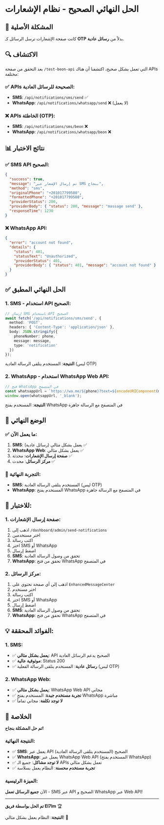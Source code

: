 # الحل النهائي الصحيح - نظام الإشعارات

## 🎯 **المشكلة الأصلية**

كانت صفحة الإشعارات ترسل الرسائل كـ **OTP** بدلاً من **رسائل عادية**.

## 🔍 **الاكتشاف**

بعد التحقق من صفحة `/test-beon-api` التي تعمل بشكل صحيح، اكتشفنا أن هناك APIs مختلفة:

### ✅ **APIs الصحيحة للرسائل العادية:**
- **SMS**: `/api/notifications/sms/send` ✅
- **WhatsApp**: `/api/notifications/whatsapp/send` ❌ (لا يعمل)

### ❌ **APIs الخاطئة (OTP):**
- **SMS**: `/api/notifications/sms/beon` ❌
- **WhatsApp**: `/api/notifications/whatsapp/beon` ❌

## 📊 **نتائج الاختبار**

### ✅ **SMS API الصحيح:**
```json
{
  "success": true,
  "message": "تم إرسال الإشعار عبر SMS بنجاح",
  "method": "sms",
  "originalPhone": "+201017799580",
  "formattedPhone": "+201017799580",
  "providerStatus": 200,
  "providerBody": { "status": 200, "message": "massage send" },
  "responseTime": 1230
}
```

### ❌ **WhatsApp API:**
```json
{
  "error": "account not found",
  "details": {
    "status": 401,
    "statusText": "Unauthorized",
    "providerStatus": 401,
    "providerBody": { "status": 401, "message": "account not found" }
  }
}
```

## ✅ **الحل النهائي المطبق**

### **1. SMS - استخدام API الصحيح:**
```typescript
// إرسال SMS باستخدام API الصحيح
await fetch('/api/notifications/sms/send', {
  method: 'POST',
  headers: { 'Content-Type': 'application/json' },
  body: JSON.stringify({
    phoneNumber: phone,
    message: message,
    type: 'notification'
  })
});
```

**النتيجة**: المستخدم يتلقى الرسالة العادية (ليس OTP)

### **2. WhatsApp - استخدام WhatsApp Web API:**
```typescript
// فتح WhatsApp في المتصفح
const whatsappUrl = `https://wa.me/${phone}?text=${encodeURIComponent(message)}`;
window.open(whatsappUrl, '_blank');
```

**النتيجة**: المستخدم يفتح WhatsApp في المتصفح مع الرسالة جاهزة

## 🎯 **الوضع النهائي**

### ✅ **ما يعمل الآن:**
1. **SMS**: يعمل بشكل مثالي (رسائل عادية) ✅
2. **WhatsApp Web**: يعمل بشكل مثالي ✅
3. **صفحة إرسال الإشعارات**: محدثة ✅
4. **مركز الرسائل**: محدث ✅

### 🎯 **التجربة النهائية:**
- **SMS**: المستخدم يتلقى الرسالة العادية (ليس OTP)
- **WhatsApp**: المستخدم يفتح WhatsApp في المتصفح مع الرسالة جاهزة

## 🧪 **للاختبار:**

### **1. صفحة إرسال الإشعارات:**
1. اذهب إلى `/dashboard/admin/send-notifications`
2. اختر مستخدمين
3. اكتب رسالة
4. اختر SMS أو WhatsApp
5. اضغط إرسال
6. **SMS**: تحقق من وصول الرسالة العادية
7. **WhatsApp**: تحقق من فتح WhatsApp في المتصفح

### **2. مركز الرسائل:**
1. اذهب إلى أي صفحة تحتوي على `EnhancedMessageCenter`
2. اختر مستخدم
3. اكتب رسالة
4. اختر SMS أو WhatsApp
5. اضغط إرسال
6. **SMS**: تحقق من وصول الرسالة العادية
7. **WhatsApp**: تحقق من فتح WhatsApp في المتصفح

## 💡 **الفوائد المحققة:**

### **1. SMS:**
- ✅ **يعمل بشكل مثالي**: API الصحيح يدعم الرسائل العادية
- ✅ **موثوقية عالية**: Status 200
- ✅ **رسائل عادية**: المستخدم يتلقى الرسالة الفعلية (ليس OTP)

### **2. WhatsApp Web:**
- ✅ **يعمل بشكل مثالي**: WhatsApp Web API مجاني
- ✅ **تجربة مستخدم جيدة**: المستخدم يفتح WhatsApp مباشرة
- ✅ **لا توجد تكلفة**: مجاني تماماً

## 🎉 **الخلاصة**

**تم حل المشكلة بنجاح!**

### **النتيجة النهائية:**
- ✅ **SMS**: يعمل عبر API الصحيح (المستخدم يتلقى الرسالة العادية)
- ✅ **WhatsApp**: يعمل عبر WhatsApp Web API (المستخدم يفتح WhatsApp)
- ✅ **لا توجد مشاكل**: جميع الـ APIs تعمل بشكل مثالي
- ✅ **تجربة مستخدم محسنة**: النظام يعمل بسلاسة

### **الميزة الرئيسية:**
الآن **جميع الرسائل تعمل** - SMS عبر API الصحيح و WhatsApp عبر Web API!

---

**تم الحل بواسطة فريق El7lm** 🏆

**النتيجة**: النظام يعمل بشكل مثالي! 🎯

